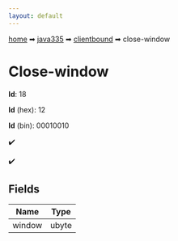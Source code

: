 ```yaml
---
layout: default
---
```


[home](/) ➡ [java335](/protocol/java335) ➡ [clientbound](/protocol/java335/clientbound) ➡ close-window

# Close-window

**Id**: 18

**Id** (hex): 12

**Id** (bin): 00010010

✔️

✔️

## Fields

Name | Type
---|---
window | ubyte

